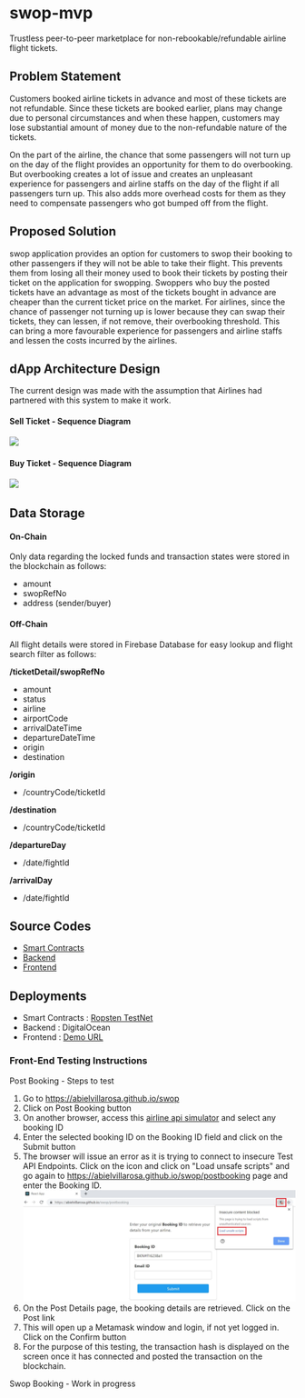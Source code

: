# swop-mvp

Trustless peer-to-peer marketplace for non-rebookable/refundable airline flight tickets.

## Problem Statement

Customers booked airline tickets in advance and most of these tickets are not refundable. Since these tickets are booked earlier, plans may change due to personal circumstances and when these happen, customers may lose substantial amount of money due to the non-refundable nature of the tickets. 

On the part of the airline, the chance that some passengers will not turn up on the day of the flight provides an opportunity for them to do overbooking. But overbooking creates a lot of issue and creates an unpleasant experience for passengers and airline staffs on the day of the flight if all passengers turn up. This also adds more overhead costs for them as they need to compensate passengers who got bumped off from the flight.

## Proposed Solution

swop application provides an option for customers to swop their booking to other passengers if they will not be able to take their flight. This prevents them from losing all their money used to book their tickets by posting their ticket on the application for swopping. Swoppers who buy the posted tickets have an advantage as most of the tickets bought in advance are cheaper than the current ticket price on the market. For airlines, since the chance of passenger not turning up is lower because they can swap their tickets, they can lessen, if not remove, their overbooking threshold. This can bring a more favourable experience for passengers and airline staffs and lessen the costs incurred by the airlines.

## dApp Architecture Design

The current design was made with the assumption that Airlines had partnered with this system to make it work.


#### Sell Ticket - Sequence Diagram

![](https://user-images.githubusercontent.com/47552061/61999843-0d875000-b098-11e9-9342-edee73c54de7.png)

#### Buy Ticket - Sequence Diagram

![](https://user-images.githubusercontent.com/47552061/61999844-18da7b80-b098-11e9-9db4-d36a5371580e.png)

## Data Storage

#### On-Chain

Only data regarding the locked funds and transaction states were stored in the blockchain as follows:
- amount
- swopRefNo
- address (sender/buyer)

#### Off-Chain

All flight details were stored in Firebase Database for easy lookup and flight search filter as follows:

**/ticketDetail/swopRefNo**
- amount
- status
- airline
- airportCode
- arrivalDateTime
- departureDateTime
- origin
- destination

**/origin**
- /countryCode/ticketId

**/destination**
- /countryCode/ticketId

**/departureDay**
- /date/fightId

**/arrivalDay**
- /date/fightId


## Source Codes

- [Smart Contracts](https://github.com/karlptrck/swop-contracts-mvp) 
- [Backend](https://github.com/karlptrck/swop-backend-mvp)
- [Frontend](https://github.com/abielvillarosa/swop)


## Deployments
- Smart Contracts : [Ropsten TestNet](https://github.com/karlptrck/swop-contracts-mvp/blob/master/ropsten_deployment_details.txt)
- Backend : DigitalOcean
- Frontend : [Demo URL](https://abielvillarosa.github.io/swop/)


### Front-End Testing Instructions

Post Booking - Steps to test
1) Go to https://abielvillarosa.github.io/swop
2) Click on Post Booking button
3) On another browser, access this [airline api simulator](http://68.183.204.206:3000/testBookings?fbclid=IwAR35cCJEmkGWKyb7ZYMoLAZ8jI46AgZgxnfRg5wCvqsVLh5eiEJcvXAo3Yo) and select any booking ID
4) Enter the selected booking ID on the Booking ID field and click on the Submit button
5) The browser will issue an error as it is trying to connect to insecure Test API Endpoints. Click on the icon and click on "Load unsafe scripts" and go again to https://abielvillarosa.github.io/swop/postbooking page and enter the Booking ID.
![](https://github.com/karlptrck/swop/blob/master/swop-browser-sec.JPG)
6) On the Post Details page, the booking details are retrieved. Click on the Post link
7) This will open up a Metamask window and login, if not yet logged in. Click on the Confirm button
8) For the purpose of this testing, the transaction hash is displayed on the screen once it has connected and posted the transaction on the blockchain.

Swop Booking - Work in progress
